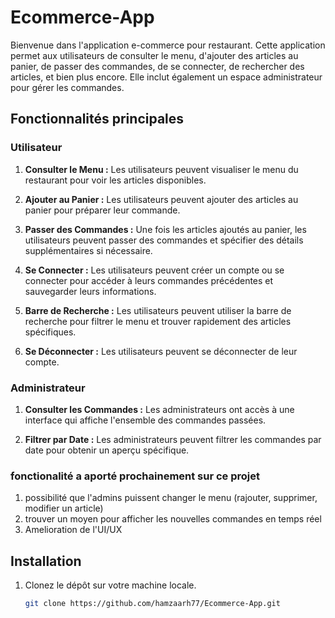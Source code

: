 # Ecommerce-App


Bienvenue dans l'application e-commerce pour restaurant. Cette application permet aux utilisateurs de consulter le menu, d'ajouter des articles au panier, de passer des commandes, de se connecter, de rechercher des articles, et bien plus encore. Elle inclut également un espace administrateur pour gérer les commandes.

## Fonctionnalités principales

### Utilisateur

1. **Consulter le Menu :** Les utilisateurs peuvent visualiser le menu du restaurant pour voir les articles disponibles.

2. **Ajouter au Panier :** Les utilisateurs peuvent ajouter des articles au panier pour préparer leur commande.

3. **Passer des Commandes :** Une fois les articles ajoutés au panier, les utilisateurs peuvent passer des commandes et spécifier des détails supplémentaires si nécessaire.

4. **Se Connecter :** Les utilisateurs peuvent créer un compte ou se connecter pour accéder à leurs commandes précédentes et sauvegarder leurs informations.

5. **Barre de Recherche :** Les utilisateurs peuvent utiliser la barre de recherche pour filtrer le menu et trouver rapidement des articles spécifiques.

6. **Se Déconnecter :** Les utilisateurs peuvent se déconnecter de leur compte.

### Administrateur

1. **Consulter les Commandes :** Les administrateurs ont accès à une interface qui affiche l'ensemble des commandes passées.

2. **Filtrer par Date :** Les administrateurs peuvent filtrer les commandes par date pour obtenir un aperçu spécifique.

### fonctionalité a aporté prochainement sur ce projet 

1. possibilité que l'admins puissent changer le menu (rajouter, supprimer, modifier un article)
2. trouver un moyen pour afficher les nouvelles commandes en temps réel
3. Amelioration de l'UI/UX  

## Installation

1. Clonez le dépôt sur votre machine locale.

   ```bash
   git clone https://github.com/hamzaarh77/Ecommerce-App.git


